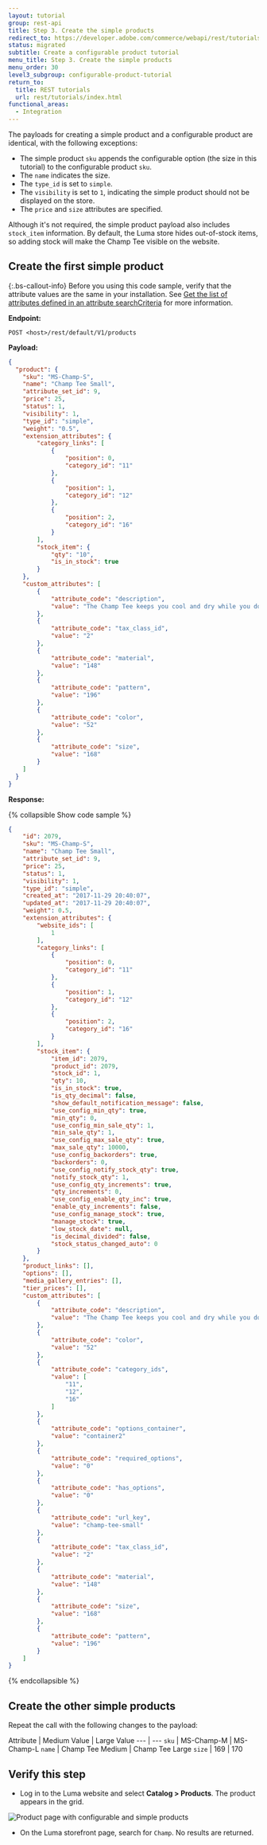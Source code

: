 ```yaml
---
layout: tutorial
group: rest-api
title: Step 3. Create the simple products
redirect_to: https://developer.adobe.com/commerce/webapi/rest/tutorials/configurable-product/create-simple-products/
status: migrated
subtitle: Create a configurable product tutorial
menu_title: Step 3. Create the simple products
menu_order: 30
level3_subgroup: configurable-product-tutorial
return_to:
  title: REST tutorials
  url: rest/tutorials/index.html
functional_areas:
  - Integration
---
```


The payloads for creating a simple product and a configurable product are identical, with the following exceptions:

*  The simple product `sku` appends the configurable option (the size in this tutorial) to the configurable product `sku`.
*  The `name` indicates the size.
*  The `type_id` is set to `simple`.
*  The `visibility` is set to `1`, indicating the simple product should not be displayed on the store.
*  The `price` and `size` attributes are specified.

Although it's not required, the simple product payload also includes `stock_item` information. By default, the Luma store hides out-of-stock items, so adding stock will make the Champ Tee visible on the website.

## Create the first simple product

 {:.bs-callout-info}
Before you using this code sample, verify that the attribute values are the same in your installation. See [Get the list of attributes defined in an attribute searchCriteria](https://developer.adobe.com/commerce/webapi/rest/tutorials/configurable-product/plan-product) for more information.

**Endpoint:**

`POST <host>/rest/default/V1/products`

**Payload:**

```json
{
  "product": {
    "sku": "MS-Champ-S",
    "name": "Champ Tee Small",
    "attribute_set_id": 9,
    "price": 25,
    "status": 1,
    "visibility": 1,
    "type_id": "simple",
    "weight": "0.5",
    "extension_attributes": {
        "category_links": [
            {
                "position": 0,
                "category_id": "11"
            },
            {
                "position": 1,
                "category_id": "12"
            },
            {
                "position": 2,
                "category_id": "16"
            }
        ],
        "stock_item": {
            "qty": "10",
            "is_in_stock": true
        }
    },
    "custom_attributes": [
        {
            "attribute_code": "description",
            "value": "The Champ Tee keeps you cool and dry while you do your thing. Let everyone know who you are by adding your name on the back for only $10."
        },
        {
            "attribute_code": "tax_class_id",
            "value": "2"
        },
        {
            "attribute_code": "material",
            "value": "148"
        },
        {
            "attribute_code": "pattern",
            "value": "196"
        },
        {
            "attribute_code": "color",
            "value": "52"
        },
        {
            "attribute_code": "size",
            "value": "168"
        }
    ]
  }
}
```

**Response:**

{% collapsible Show code sample %}

```json
{
    "id": 2079,
    "sku": "MS-Champ-S",
    "name": "Champ Tee Small",
    "attribute_set_id": 9,
    "price": 25,
    "status": 1,
    "visibility": 1,
    "type_id": "simple",
    "created_at": "2017-11-29 20:40:07",
    "updated_at": "2017-11-29 20:40:07",
    "weight": 0.5,
    "extension_attributes": {
        "website_ids": [
            1
        ],
        "category_links": [
            {
                "position": 0,
                "category_id": "11"
            },
            {
                "position": 1,
                "category_id": "12"
            },
            {
                "position": 2,
                "category_id": "16"
            }
        ],
        "stock_item": {
            "item_id": 2079,
            "product_id": 2079,
            "stock_id": 1,
            "qty": 10,
            "is_in_stock": true,
            "is_qty_decimal": false,
            "show_default_notification_message": false,
            "use_config_min_qty": true,
            "min_qty": 0,
            "use_config_min_sale_qty": 1,
            "min_sale_qty": 1,
            "use_config_max_sale_qty": true,
            "max_sale_qty": 10000,
            "use_config_backorders": true,
            "backorders": 0,
            "use_config_notify_stock_qty": true,
            "notify_stock_qty": 1,
            "use_config_qty_increments": true,
            "qty_increments": 0,
            "use_config_enable_qty_inc": true,
            "enable_qty_increments": false,
            "use_config_manage_stock": true,
            "manage_stock": true,
            "low_stock_date": null,
            "is_decimal_divided": false,
            "stock_status_changed_auto": 0
        }
    },
    "product_links": [],
    "options": [],
    "media_gallery_entries": [],
    "tier_prices": [],
    "custom_attributes": [
        {
            "attribute_code": "description",
            "value": "The Champ Tee keeps you cool and dry while you do your thing. Let everyone know who you are by adding your name on the back for only $10."
        },
        {
            "attribute_code": "color",
            "value": "52"
        },
        {
            "attribute_code": "category_ids",
            "value": [
                "11",
                "12",
                "16"
            ]
        },
        {
            "attribute_code": "options_container",
            "value": "container2"
        },
        {
            "attribute_code": "required_options",
            "value": "0"
        },
        {
            "attribute_code": "has_options",
            "value": "0"
        },
        {
            "attribute_code": "url_key",
            "value": "champ-tee-small"
        },
        {
            "attribute_code": "tax_class_id",
            "value": "2"
        },
        {
            "attribute_code": "material",
            "value": "148"
        },
        {
            "attribute_code": "size",
            "value": "168"
        },
        {
            "attribute_code": "pattern",
            "value": "196"
        }
    ]
}
```

{% endcollapsible %}

## Create the other simple products

Repeat the call with the following changes to the payload:

Attribute | Medium Value | Large Value
--- | ---
`sku` | MS-Champ-M | MS-Champ-L
`name` | Champ Tee Medium | Champ Tee Large
`size` | 169 | 170

## Verify this step

*  Log in to the Luma website and select <b>Catalog > Products</b>. The product appears in the grid.

  ![Product page with configurable and simple products](https://developer.adobe.com/commerce/webapi/rest/images/products-page-all.png)

*  On the Luma storefront page, search for `Champ`. No results are returned.
